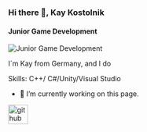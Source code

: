### Hi there 👋, Kay Kostolnik
#### Junior Game Development
![Junior Game Development]()

I´m Kay from Germany, and I do 

Skills: C++/ C#/Unity/Visual Studio

- 🔭 I’m currently working on this page. 


[<img src='https://cdn.jsdelivr.net/npm/simple-icons@3.0.1/icons/github.svg' alt='github' height='40'>](https://github.com/KazrailDxD)  
